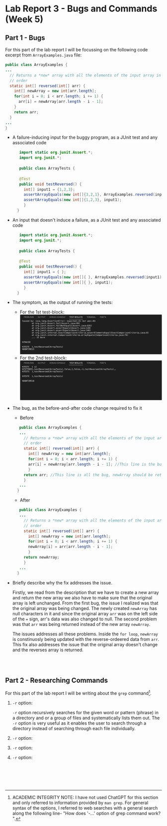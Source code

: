 # Lab Report 3 - Bugs and Commands (Week 5)

## Part 1 - Bugs
For this part of the lab report I will be focussing on the following code excerpt from `ArrayExamples.java` file:
```java
public class ArrayExamples {
...
  // Returns a *new* array with all the elements of the input array in reversed
  // order
  static int[] reversed(int[] arr) {
    int[] newArray = new int[arr.length];
    for(int i = 0; i < arr.length; i += 1) {
      arr[i] = newArray[arr.length - i - 1];
    }
    return arr;
  }
...
}
```

* A failure-inducing input for the buggy program, as a JUnit test and any associated code
    ```java
       import static org.junit.Assert.*;
       import org.junit.*;

       public class ArrayTests {

       @Test
       public void testReversed() {
         int[] input1 = {1,2,3};
         assertArrayEquals(new int[]{3,2,1}, ArrayExamples.reversed(input1));
         assertArrayEquals(new int[]{1,2,3}, input1);
         }
      }
    ```
* An input that doesn't induce a failure, as a JUnit test and any associated code
    ```java
       import static org.junit.Assert.*;
       import org.junit.*;

       public class ArrayTests {

       @Test
       public void testReversed() {
         int[] input1 = { };
         assertArrayEquals(new int[]{ }, ArrayExamples.reversed(input1));
         assertArrayEquals(new int[]{ }, input1);
         }
      }
    ```
* The symptom, as the output of running the tests:
    * For the 1st test-block:
       ![Image](report-3-images/image2.png)
    * For the 2nd test-block:
       ![Image](report-3-images/image1.png)
* The bug, as the before-and-after code change required to fix it
    * Before
    ```java
       public class ArrayExamples {
       ...
         // Returns a *new* array with all the elements of the input array in reversed
         // order
         static int[] reversed(int[] arr) {
           int[] newArray = new int[arr.length];
           for(int i = 0; i < arr.length; i += 1) {
           arr[i] = newArray[arr.length - i - 1]; //This line is the bug, arr and newArray should be swaped
           }
         return arr; //This line is all the bug, newArray should be returned
         }
       ...
      }
    ```
    * After
    ```java
       public class ArrayExamples {
       ...
         // Returns a *new* array with all the elements of the input array in reversed
         // order
         static int[] reversed(int[] arr) {
           int[] newArray = new int[arr.length];
           for(int i = 0; i < arr.length; i += 1) {
           newArray[i] = arr[arr.length - i - 1];
           }
         return newArray;
         }
       ...
      }
    ```
* Briefly describe why the fix addresses the issue.

  Firstly, we read from the description that we have to create a new array and return the new array we also have to make sure that the original array is left unchanged. From the first bug, the issue I realized was that the original array was being changed. The newly created `newArray` has null characters in it and since the original array `arr` was on the left side of the `=` sign, arr's data was also changed to null. The second problem was that `arr` was being returned instead of the new array `newArray`. 

   The issues addresses all these problems. Inside the `for loop`, `newArray` is constinuosly being updated with the reverse-ordeered data from `arr`. This fix also addresses the issue that the original array doesn't change and the reverses array is returned.
  
<br/><br/>
## Part 2 - Researching Commands
For this part of the lab report I will be writing about the `grep` command[^note].

1. `-r` option:
   


   `-r` option recursively searches for the given word or pattern (phrase) in a directory and or a group of files and systematically lists them out. The `-r` option is very useful as it enables the user to search through a directory instead of searching through each file individually.

2. `-r` option:
   

3. `-r` option:


4. `-r` option:
   




<br/><br/>
<br/><br/>

[^note]: ACADEMIC INTEGRITY NOTE: I have not used ChatGPT for this section and only referred to information provided by `man grep`. For general syntax of the options, I referred to web searches with a general search along the following line- "How does '-...' option of grep command work? ".




